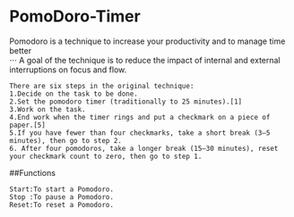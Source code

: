 # PomoDoro-Timer

Pomodoro is a technique to increase your productivity and to manage time better  
⋅⋅⋅ A goal of the technique is to reduce the impact of internal and external interruptions on focus and flow. 

```
There are six steps in the original technique:
1.Decide on the task to be done.
2.Set the pomodoro timer (traditionally to 25 minutes).[1]
3.Work on the task.
4.End work when the timer rings and put a checkmark on a piece of paper.[5]
5.If you have fewer than four checkmarks, take a short break (3–5 minutes), then go to step 2.
6. After four pomodoros, take a longer break (15–30 minutes), reset your checkmark count to zero, then go to step 1.
```
##Functions

```
Start:To start a Pomodoro.
Stop :To pause a Pomodoro.
Reset:To reset a Pomodoro.
